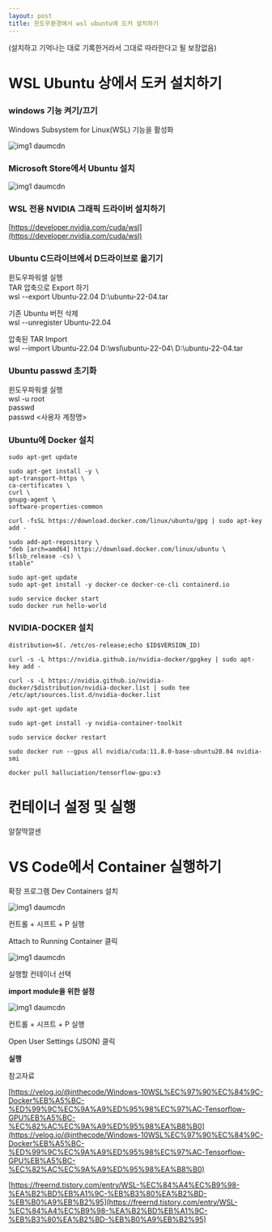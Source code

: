 ```yaml
---
layout: post
title: 윈도우환경에서 wsl ubuntu에 도커 설치하기
---
```


(설치하고 기억나는 대로 기록한거라서 그대로 따라한다고 될 보장없음)

# WSL Ubuntu 상에서 도커 설치하기

### **windows 기능 켜기/끄기**

Windows Subsystem for Linux(WSL) 기능을 활성화

![img1 daumcdn](https://github.com/hypro2/hypro2.github.io/assets/84513149/951bfc2d-0051-4372-9b3b-db26fe345bf5)


### **Microsoft Store에서 Ubuntu 설치**

![img1 daumcdn](https://github.com/hypro2/hypro2.github.io/assets/84513149/35cefcca-cff2-4f75-a021-6a4ff16d4573)


### **WSL 전용 NVIDIA 그래픽 드라이버 설치하기**

[https://developer.nvidia.com/cuda/wsl](https://developer.nvidia.com/cuda/wsl)

### **Ubuntu C드라이브에서 D드라이브로 옮기기**

윈도우파워셀 실행  
TAR 압축으로 Export 하기  
wsl --export Ubuntu-22.04 D:\\ubuntu-22-04.tar

기존 Ubuntu 버전 삭제  
wsl --unregister Ubuntu-22.04

압축된 TAR Import  
wsl --import Ubuntu-22.04 D:\\wsl\\ubuntu-22-04\\ D:\\ubuntu-22-04.tar

### **Ubuntu passwd 초기화**

윈도우파워셀 실행  
wsl -u root  
passwd  
passwd <사용자 계정명>

### **Ubuntu에 Docker 설치**

```
sudo apt-get update

sudo apt-get install -y \
apt-transport-https \
ca-certificates \
curl \
gnupg-agent \
software-properties-common

curl -fsSL https://download.docker.com/linux/ubuntu/gpg | sudo apt-key add -

sudo add-apt-repository \
"deb [arch=amd64] https://download.docker.com/linux/ubuntu \
$(lsb_release -cs) \
stable"

sudo apt-get update
sudo apt-get install -y docker-ce docker-ce-cli containerd.io

sudo service docker start
sudo docker run hello-world​
```

### **NVIDIA-DOCKER 설치**

```
distribution=$(. /etc/os-release;echo $ID$VERSION_ID)

curl -s -L https://nvidia.github.io/nvidia-docker/gpgkey | sudo apt-key add -

curl -s -L https://nvidia.github.io/nvidia-docker/$distribution/nvidia-docker.list | sudo tee /etc/apt/sources.list.d/nvidia-docker.list

sudo apt-get update

sudo apt-get install -y nvidia-container-toolkit

sudo service docker restart

sudo docker run --gpus all nvidia/cuda:11.8.0-base-ubuntu20.04 nvidia-smi

docker pull halluciation/tensorflow-gpu:v3​
```

# 컨테이너 설정 및 실행

알잘딱깔센

# VS Code에서 Container 실행하기

확장 프로그램 Dev Containers 설치

![img1 daumcdn](https://github.com/hypro2/hypro2.github.io/assets/84513149/5762769f-2934-41dc-bfdc-41e313d7eded)


컨트롤 + 시프트 + P 실행

Attach to Running Container 클릭

![img1 daumcdn](https://github.com/hypro2/hypro2.github.io/assets/84513149/dcdad8dd-9306-4c78-8241-21e729cc5bd2)


실행할 컨테이너 선택

**import module을 위한 설정**

![img1 daumcdn](https://github.com/hypro2/hypro2.github.io/assets/84513149/32ca0d7e-b670-4146-8b88-b70cbc8bb9ba)


컨트롤 + 시프트 + P 실행

Open User Settings (JSON) 클릭

**실행**

참고자료

[https://velog.io/@inthecode/Windows-10WSL%EC%97%90%EC%84%9C-Docker%EB%A5%BC-%ED%99%9C%EC%9A%A9%ED%95%98%EC%97%AC-Tensorflow-GPU%EB%A5%BC-%EC%82%AC%EC%9A%A9%ED%95%98%EA%B8%B0](https://velog.io/@inthecode/Windows-10WSL%EC%97%90%EC%84%9C-Docker%EB%A5%BC-%ED%99%9C%EC%9A%A9%ED%95%98%EC%97%AC-Tensorflow-GPU%EB%A5%BC-%EC%82%AC%EC%9A%A9%ED%95%98%EA%B8%B0)

[https://freernd.tistory.com/entry/WSL-%EC%84%A4%EC%B9%98-%EA%B2%BD%EB%A1%9C-%EB%B3%80%EA%B2%BD-%EB%B0%A9%EB%B2%95](https://freernd.tistory.com/entry/WSL-%EC%84%A4%EC%B9%98-%EA%B2%BD%EB%A1%9C-%EB%B3%80%EA%B2%BD-%EB%B0%A9%EB%B2%95)
